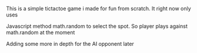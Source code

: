 This is a simple tictactoe game i made for fun from scratch. It right now only uses

Javascript method math.random to select the spot. So player plays against math.random at the moment

Adding some more in depth for the AI opponent later